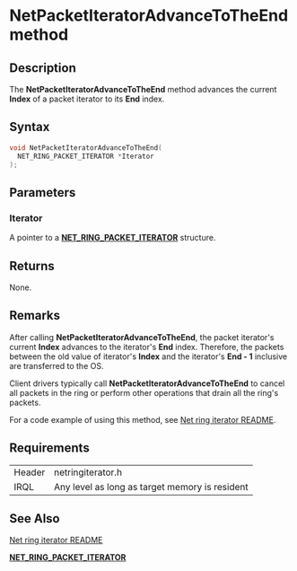 # NetPacketIteratorAdvanceToTheEnd method


## Description



The **NetPacketIteratorAdvanceToTheEnd** method advances the current **Index** of a packet iterator to its **End** index.

## Syntax

```C++
void NetPacketIteratorAdvanceToTheEnd(
  NET_RING_PACKET_ITERATOR *Iterator
);
```

## Parameters

### Iterator

A pointer to a [**NET_RING_PACKET_ITERATOR**](net_ring_packet_iterator.md) structure.

## Returns

None.

## Remarks

After calling **NetPacketIteratorAdvanceToTheEnd**, the packet iterator's current **Index** advances to the iterator's **End** index. Therefore, the packets between the old value of iterator's **Index** and the iterator's **End - 1** inclusive are transferred to the OS.

Client drivers typically call **NetPacketIteratorAdvanceToTheEnd** to cancel all packets in the ring or perform other operations that drain all the ring's packets.

For a code example of using this method, see [Net ring iterator README](readme.md).

## Requirements

| | |
| --- | --- |
| Header | netringiterator.h |
| IRQL | Any level as long as target memory is resident |

## See Also

[Net ring iterator README](readme.md)

[**NET_RING_PACKET_ITERATOR**](net_ring_packet_iterator.md)
